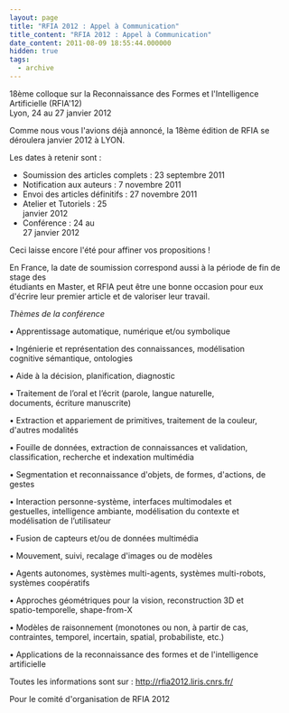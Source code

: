 ```yaml
---
layout: page
title: "RFIA 2012 : Appel à Communication"
title_content: "RFIA 2012 : Appel à Communication"
date_content: 2011-08-09 18:55:44.000000
hidden: true
tags:
  - archive
---
```

18ème colloque sur la Reconnaissance des Formes et l'Intelligence Artificielle
(RFIA'12)  
Lyon, 24 au 27 janvier 2012  
  
  
Comme nous vous l'avions déjà annoncé, la 18ème édition de RFIA se déroulera
janvier 2012 à LYON.  
  
Les dates à retenir sont :  
  
* Soumission des articles complets : 23 septembre 2011  
* Notification aux auteurs : 7 novembre 2011  
* Envoi des articles définitifs : 27 novembre 2011  
* Atelier et Tutoriels : 25  
janvier 2012  
* Conférence : 24 au  
27 janvier 2012  
  
Ceci laisse encore l'été pour affiner vos propositions !  
  
En France, la date de soumission correspond aussi à la période de fin de stage
des  
étudiants en Master, et RFIA peut être une bonne occasion pour eux  
d'écrire leur premier article et de valoriser leur travail.  
  
  
*Thèmes de la conférence*  
  
• Apprentissage automatique, numérique et/ou symbolique  
  
• Ingénierie et représentation des connaissances, modélisation  
cognitive sémantique, ontologies  
  
• Aide à la décision, planification, diagnostic  
  
• Traitement de l’oral et l’écrit (parole, langue naturelle,  
documents, écriture manuscrite)  
  
• Extraction et appariement de primitives, traitement de la couleur,  
d'autres modalités  
  
• Fouille de données, extraction de connaissances et validation,  
classification, recherche et indexation multimédia  
  
• Segmentation et reconnaissance d'objets, de formes, d'actions, de  
gestes  
  
  
  
• Interaction personne-système, interfaces multimodales et  
gestuelles, intelligence ambiante, modélisation du contexte et  
modélisation de l’utilisateur  
  
• Fusion de capteurs et/ou de données multimédia  
  
• Mouvement, suivi, recalage d'images ou de modèles  
  
• Agents autonomes, systèmes multi-agents, systèmes multi-robots,  
systèmes coopératifs  
  
• Approches géométriques pour la vision, reconstruction 3D et  
spatio-temporelle, shape-from-X  
  
• Modèles de raisonnement (monotones ou non, à partir de cas,  
contraintes, temporel, incertain, spatial, probabiliste, etc.)  
  
• Applications de la reconnaissance des formes et de l'intelligence  
artificielle  
  
Toutes les informations sont sur : <http://rfia2012.liris.cnrs.fr/>  
  
  
Pour le comité d'organisation de RFIA 2012

